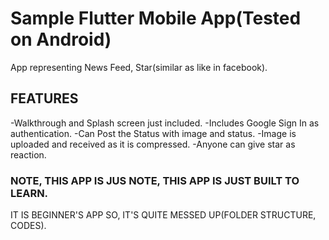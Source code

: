 # Sample Flutter Mobile App(Tested on Android)

App representing News Feed, Star(similar as like in facebook).

## FEATURES 

-Walkthrough and Splash screen just included.
-Includes Google Sign In  as authentication.
-Can Post the Status with image and status.
-Image is uploaded and received as it is compressed.
-Anyone can give star as reaction.

### NOTE, THIS APP IS JUS NOTE, THIS APP IS JUST BUILT TO LEARN. 
IT IS BEGINNER'S APP SO, IT'S QUITE MESSED UP(FOLDER STRUCTURE, CODES).
